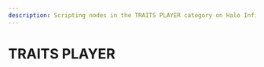 ```yaml
---
description: Scripting nodes in the TRAITS PLAYER category on Halo Infinite.
---
```


# TRAITS PLAYER

